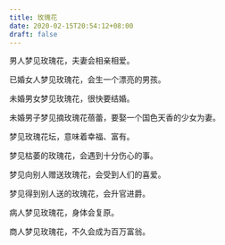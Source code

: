 ```yaml
---
title: 玫瑰花
date: 2020-02-15T20:54:12+08:00
draft: false
---
```


男人梦见玫瑰花，夫妻会相亲相爱。


已婚女人梦见玫瑰花，会生一个漂亮的男孩。


未婚男女梦见玫瑰花，很快要结婚。


未婚男子梦见摘玫瑰花蓓蕾，要娶一个国色天香的少女为妻。


梦见玫瑰花坛，意味着幸福、富有。


梦见枯萎的玫瑰花，会遇到十分伤心的事。


梦见向别人赠送玫瑰花，会受到人们的喜爱。


梦见得到别人送的玫瑰花，会升官进爵。


病人梦见玫瑰花，身体会复原。


商人梦见玫瑰花，不久会成为百万富翁。
